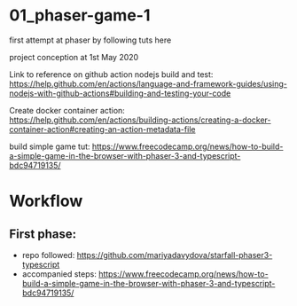 # 01_phaser-game-1
first attempt at phaser by following tuts here

project conception at 1st May 2020

Link to reference on github action nodejs build and test:
https://help.github.com/en/actions/language-and-framework-guides/using-nodejs-with-github-actions#building-and-testing-your-code

Create docker container action:
https://help.github.com/en/actions/building-actions/creating-a-docker-container-action#creating-an-action-metadata-file

build simple game tut:
https://www.freecodecamp.org/news/how-to-build-a-simple-game-in-the-browser-with-phaser-3-and-typescript-bdc94719135/

# Workflow
## First phase:
- repo followed: https://github.com/mariyadavydova/starfall-phaser3-typescript
- accompanied steps: https://www.freecodecamp.org/news/how-to-build-a-simple-game-in-the-browser-with-phaser-3-and-typescript-bdc94719135/
